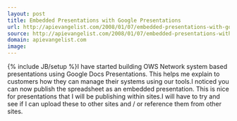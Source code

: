 ```yaml
---
layout: post
title: Embedded Presentations with Google Presentations
url: http://apievangelist.com/2008/01/07/embedded-presentations-with-google-presentations/
source: http://apievangelist.com/2008/01/07/embedded-presentations-with-google-presentations/
domain: apievangelist.com
image: 
---
```

{% include JB/setup %}I have started building OWS Network system based presentations using Google Docs Presentations.  This helps me explain to customers how they can manage their systems using our tools.I noticed you can now publish the spreadsheet as an embedded presentation.  This is nice for presentations that I will be publishing within sites.I will have to try and see if I can upload these to other sites and / or reference them from other sites.